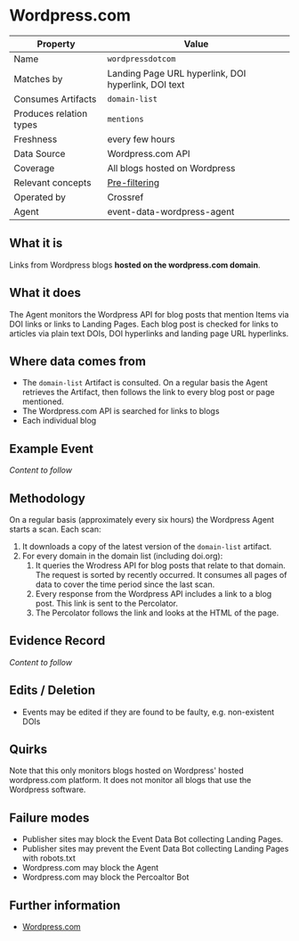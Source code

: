 # Wordpress.com

| Property                  | Value          |
|---------------------------|----------------|
| Name                      | `wordpressdotcom` |
| Matches by                | Landing Page URL hyperlink, DOI hyperlink, DOI text |
| Consumes Artifacts        | `domain-list` |
| Produces relation types   | `mentions` |
| Freshness                 | every few hours |
| Data Source               | Wordpress.com API |
| Coverage                  | All blogs hosted on Wordpress |
| Relevant concepts         | [Pre-filtering](#pre-filtering) |
| Operated by               | Crossref |
| Agent                     | event-data-wordpress-agent |

## What it is

Links from Wordpress blogs **hosted on the wordpress.com domain**. 

## What it does

The Agent monitors the Wordpress API for blog posts that mention Items via DOI links or links to Landing Pages. Each blog post is checked for links to articles via plain text DOIs, DOI hyperlinks and landing page URL hyperlinks.

## Where data comes from

 - The `domain-list` Artifact is consulted. On a regular basis the Agent retrieves the Artifact, then follows the link to every blog post or page mentioned.
 - The Wordpress.com API is searched for links to blogs
 - Each individual blog

## Example Event

*Content to follow*

## Methodology

On a regular basis (approximately every six hours) the Wordpress Agent starts a scan. Each scan:

1. It downloads a copy of the latest version of the `domain-list` artifact.
2. For every domain in the domain list (including doi.org):
    1. It queries the Wrodress API for blog posts that relate to that domain. The request is sorted by recently occurred. It consumes all pages of data to cover the time period since the last scan.
    2. Every response from the Wordpress API includes a link to a blog post. This link is sent to the Percolator.
    3. The Percolator follows the link and looks at the HTML of the page.

## Evidence Record

*Content to follow*

## Edits / Deletion

 - Events may be edited if they are found to be faulty, e.g. non-existent DOIs

## Quirks

Note that this only monitors blogs hosted on Wordpress' hosted wordpress.com platform. It does not monitor all blogs that use the Wordpress software.

## Failure modes

 - Publisher sites may block the Event Data Bot collecting Landing Pages.
 - Publisher sites may prevent the Event Data Bot collecting Landing Pages with robots.txt
 - Wordpress.com may block the Agent
 - Wordpress.com may block the Percoaltor Bot

## Further information

 - [Wordpress.com](http://wordpress.com)

